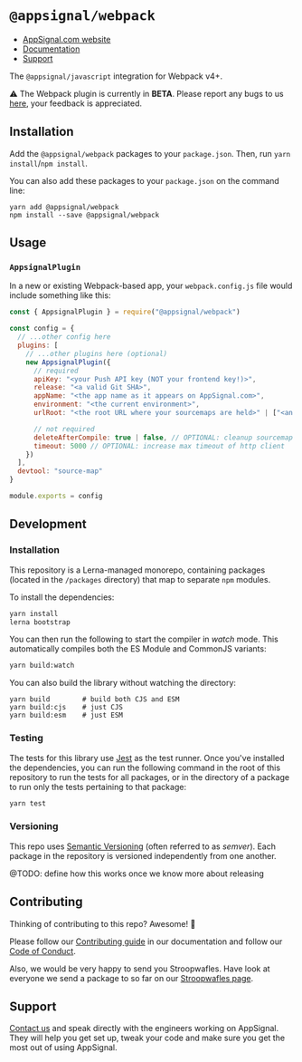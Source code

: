 # `@appsignal/webpack`

- [AppSignal.com website][appsignal]
- [Documentation][docs]
- [Support][contact]

The `@appsignal/javascript` integration for Webpack v4+. 

⚠️ The Webpack plugin is currently in **BETA**. Please report any bugs to us [here](https://github.com/appsignal/appsignal-javascript/issues), your feedback is appreciated.

## Installation

Add the  `@appsignal/webpack` packages to your `package.json`. Then, run `yarn install`/`npm install`.

You can also add these packages to your `package.json` on the command line:

```
yarn add @appsignal/webpack
npm install --save @appsignal/webpack
```

## Usage

### `AppsignalPlugin`

In a new or existing Webpack-based app, your `webpack.config.js` file would include something like this:

```js
const { AppsignalPlugin } = require("@appsignal/webpack")

const config = {
  // ...other config here
  plugins: [
    // ...other plugins here (optional)
    new AppsignalPlugin({
      // required
      apiKey: "<your Push API key (NOT your frontend key!)>",
      release: "<a valid Git SHA>",
      appName: "<the app name as it appears on AppSignal.com>",
      environment: "<the current environment>",
      urlRoot: "<the root URL where your sourcemaps are held>" | ["<an array of root URLs>"]

      // not required
      deleteAfterCompile: true | false, // OPTIONAL: cleanup sourcemap files after upload
      timeout: 5000 // OPTIONAL: increase max timeout of http client
    })
  ],
  devtool: "source-map"
}

module.exports = config
```

## Development

### Installation

This repository is a Lerna-managed monorepo, containing packages (located in the `/packages` directory) that map to separate `npm` modules.

To install the dependencies:

```bash
yarn install
lerna bootstrap
```

You can then run the following to start the compiler in _watch_ mode. This automatically compiles both the ES Module and CommonJS variants:

```bash
yarn build:watch
```

You can also build the library without watching the directory:

```
yarn build        # build both CJS and ESM
yarn build:cjs    # just CJS
yarn build:esm    # just ESM
```

### Testing

The tests for this library use [Jest](https://jestjs.io) as the test runner. Once you've installed the dependencies, you can run the following command in the root of this repository to run the tests for all packages, or in the directory of a package to run only the tests pertaining to that package:

```bash
yarn test
```

### Versioning

This repo uses [Semantic Versioning][semver] (often referred to as _semver_). Each package in the repository is versioned independently from one another.

@TODO: define how this works once we know more about releasing

## Contributing

Thinking of contributing to this repo? Awesome! 🚀

Please follow our [Contributing guide][contributing-guide] in our documentation and follow our [Code of Conduct][coc].

Also, we would be very happy to send you Stroopwafles. Have look at everyone we send a package to so far on our [Stroopwafles page][waffles-page].

## Support

[Contact us][contact] and speak directly with the engineers working on AppSignal. They will help you get set up, tweak your code and make sure you get the most out of using AppSignal.

[appsignal]: https://appsignal.com
[appsignal-sign-up]: https://appsignal.com/users/sign_up
[contact]: mailto:support@appsignal.com
[coc]: https://docs.appsignal.com/appsignal/code-of-conduct.html
[waffles-page]: https://appsignal.com/waffles
[docs]: http://docs.appsignal.com
[contributing-guide]: http://docs.appsignal.com/appsignal/contributing.html

[semver]: http://semver.org/
